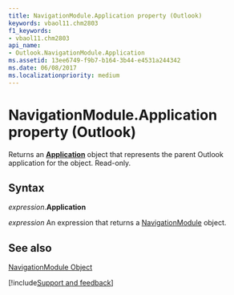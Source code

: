 ```yaml
---
title: NavigationModule.Application property (Outlook)
keywords: vbaol11.chm2803
f1_keywords:
- vbaol11.chm2803
api_name:
- Outlook.NavigationModule.Application
ms.assetid: 13ee6749-f9b7-b164-3b44-e4531a244342
ms.date: 06/08/2017
ms.localizationpriority: medium
---
```



# NavigationModule.Application property (Outlook)

Returns an **[Application](Outlook.Application.md)** object that represents the parent Outlook application for the object. Read-only.


## Syntax

_expression_.**Application**

 _expression_ An expression that returns a [NavigationModule](Outlook.NavigationModule.md) object.


## See also


[NavigationModule Object](Outlook.NavigationModule.md)

[!include[Support and feedback](~/includes/feedback-boilerplate.md)]